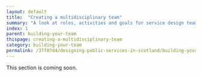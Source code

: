 ```yaml
---
layout: default
title:  "Creating a multidisciplinary team"
summary: "A look at roles, activities and goals for service design teams."
index: 1
parent: building-your-team
thispage: creating-a-multidisciplinary-team
category: building-your-team
permalink: /37f87d4/designing-public-services-in-scotland/building-your-team/creating-a-multidisciplinary-team/
---
```


This section is coming soon.
